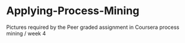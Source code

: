 # Applying-Process-Mining
Pictures required by the Peer graded assignment in Coursera process mining / week 4
